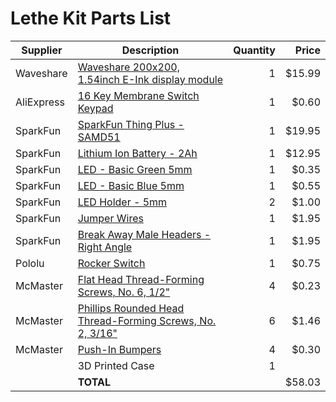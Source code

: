 Lethe Kit Parts List
================================================================

| Supplier   | Description | Quantity | Price |
|------------|-------------|---------:|------:|
| Waveshare  | [Waveshare 200x200, 1.54inch E-Ink display module](https://www.waveshare.com/1.54inch-e-paper-module.htm) | 1 | $15.99 |
| AliExpress | [16 Key Membrane Switch Keypad](https://www.aliexpress.com/item/32874565775.html)                         | 1 |  $0.60 |
| SparkFun   | [SparkFun Thing Plus - SAMD51](https://www.sparkfun.com/products/14713)                                   | 1 | $19.95 |
| SparkFun   | [Lithium Ion Battery - 2Ah](https://www.sparkfun.com/products/13855)                                      | 1 | $12.95 |
| SparkFun   | [LED - Basic Green 5mm](https://www.sparkfun.com/products/9592)                                           | 1 |  $0.35 |
| SparkFun   | [LED - Basic Blue 5mm](https://www.sparkfun.com/products/11372)                                           | 1 |  $0.55 |
| SparkFun   | [LED Holder - 5mm](https://www.sparkfun.com/products/11840)                                               | 2 |  $1.00 |
| SparkFun   | [Jumper Wires](https://www.sparkfun.com/products/12796)                                                   | 1 |  $1.95 |
| SparkFun   | [Break Away Male Headers - Right Angle](https://www.sparkfun.com/products/553)                            | 1 |  $1.95 |
| Pololu     | [Rocker Switch](https://www.pololu.com/product/1406)                                                      | 1 |  $0.75 |
| McMaster   | [Flat Head Thread-Forming Screws, No. 6, 1/2"](https://www.mcmaster.com/96068a153)                        | 4 |  $0.23 |
| McMaster   | [Phillips Rounded Head Thread-Forming Screws, No. 2, 3/16"](https://www.mcmaster.com/99461A710)           | 6 |  $1.46 |
| McMaster   | [Push-In Bumpers](https://www.mcmaster.com/9544k12)                                                       | 4 |  $0.30 |
|            | 3D Printed Case                                                                                           | 1 |        |
|            | **TOTAL**                                                                                                 |   | $58.03 |
